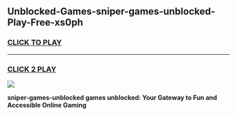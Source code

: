 
## Unblocked-Games-sniper-games-unblocked-Play-Free-xs0ph
<h3>
<a href="https://premium76.site?title=sniper-games-unblocked&ref=10A">CLICK TO PLAY</a></h3>
<hr>

<h3>
<a href="https://premium76.site?title=sniper-games-unblocked&ref=10A">CLICK 2 PLAY</a>
  
</h3>

<a href="https://premium76.site?title=sniper-games-unblocked&ref=10A"><img src="https://clearcache.store/games.png"></a>


**sniper-games-unblocked games unblocked: Your Gateway to Fun and Accessible Online Gaming**
